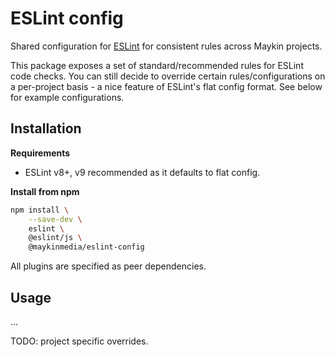 # ESLint config

Shared configuration for [ESLint](https://eslint.org/) for consistent rules across
Maykin projects.

This package exposes a set of standard/recommended rules for ESLint code checks. You can
still decide to override certain rules/configurations on a per-project basis - a nice
feature of ESLint's flat config format. See below for example configurations.

## Installation

**Requirements**

* ESLint v8+, v9 recommended as it defaults to flat config.

**Install from npm**

```bash
npm install \
    --save-dev \
    eslint \
    @eslint/js \
    @maykinmedia/eslint-config
```

All plugins are specified as peer dependencies.

## Usage

...

TODO: project specific overrides.
